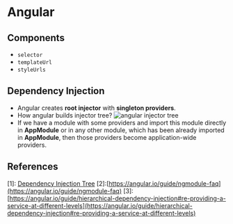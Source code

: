 # Angular 

## Components
* `selector`
* `templateUrl`
* `styleUrls`

## Dependency Injection
* Angular creates **root injector** with **singleton providers**.
* How angular builds injector tree?
![angular injector tree](https://cdn-images-1.medium.com/max/1500/1*rjG7U4vLG_keRYoZnryxbA.png)
* If we have a module with some providers and import this module directly in **AppModule** or in any other module, which has been already imported in **AppModule**, then those providers become application-wide providers.

## References
[1]: [Dependency Injection Tree](https://blog.angularindepth.com/angular-dependency-injection-and-tree-shakeable-tokens-4588a8f70d5d)
[2]:[https://angular.io/guide/ngmodule-faq](https://angular.io/guide/ngmodule-faq)
[3]: [https://angular.io/guide/hierarchical-dependency-injection#re-providing-a-service-at-different-levels](https://angular.io/guide/hierarchical-dependency-injection#re-providing-a-service-at-different-levels)
